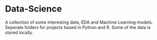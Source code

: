 # Data-Science
A collection of some interesting data, EDA and Machine Learning models. Seperate folders for projects based in Python and R. Some of the data is stored locally. 
